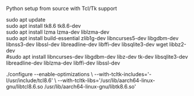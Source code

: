 Python setup from source with Tcl/Tk support

sudo apt update \
sudo apt install tk8.6 tk8.6-dev \
sudo apt install lzma lzma-dev liblzma-dev \
sudo apt install build-essential zlib1g-dev libncurses5-dev libgdbm-dev libnss3-dev libssl-dev libreadline-dev libffi-dev libsqlite3-dev wget libbz2-dev \
#sudo apt install libncurses-dev libgdbm-dev libz-dev tk-dev libsqlite3-dev libreadline-dev liblzma-dev libffi-dev libssl-dev


./configure --enable-optimizations \\
--with-tcltk-includes='-I/usr/include/tcl8.6' \\
--with-tcltk-libs='/usr/lib/aarch64-linux-gnu/libtcl8.6.so /usr/lib/aarch64-linux-gnu/libtk8.6.so'
